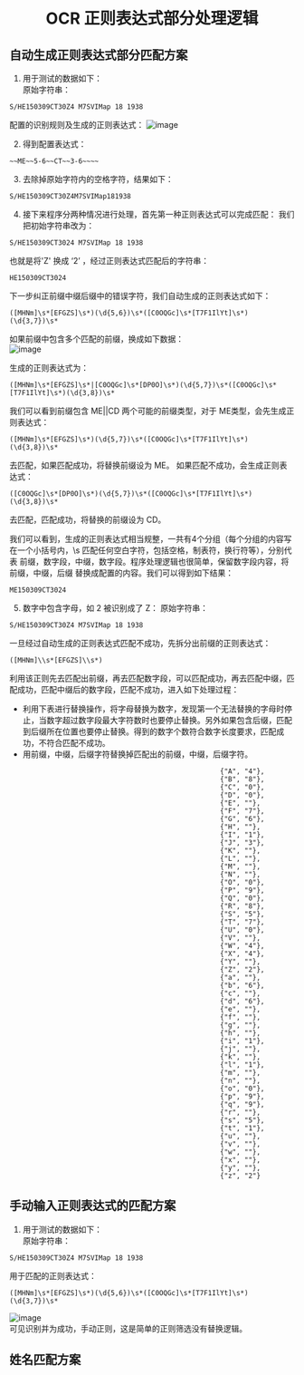 # <center> OCR 正则表达式部分处理逻辑
## 自动生成正则表达式部分匹配方案

1. 用于测试的数据如下：  
原始字符串：
```
S/HE150309CT30Z4 M7SVIMap 18 1938
```

配置的识别规则及生成的正则表达式：
![image](https://wanyonggangdage.github.io/Images/22.PNG)  

2. 得到配置表达式：
```
~~ME~~5-6~~CT~~3-6~~~~
```   
3. 去除掉原始字符内的空格字符，结果如下：
```
S/HE150309CT30Z4M7SVIMap181938
```  
4. 接下来程序分两种情况进行处理，首先第一种正则表达式可以完成匹配：
我们把初始字符串改为：
```
S/HE150309CT3024 M7SVIMap 18 1938
```  
也就是将'Z' 换成 ‘2’ ，经过正则表达式匹配后的字符串：  
```
HE150309CT3024
```  
下一步纠正前缀中缀后缀中的错误字符，我们自动生成的正则表达式如下：
```
([MHNm]\s*[EFGZS]\s*)(\d{5,6})\s*([C0OQGc]\s*[T7F1IlYt]\s*)(\d{3,7})\s*
```  

如果前缀中包含多个匹配的前缀，换成如下数据：  
![image](https://wanyonggangdage.github.io/Images/24.PNG)   

生成的正则表达式为：
```
([MHNm]\s*[EFGZS]\s*|[C0OQGc]\s*[DP0O]\s*)(\d{5,7})\s*([C0OQGc]\s*[T7F1IlYt]\s*)(\d{3,8})\s*
```  

我们可以看到前缀包含 ME||CD 两个可能的前缀类型，对于 ME类型，会先生成正则表达式：
```
([MHNm]\s*[EFGZS]\s*)(\d{5,7})\s*([C0OQGc]\s*[T7F1IlYt]\s*)(\d{3,8})\s*
``` 
去匹配，如果匹配成功，将替换前缀设为 ME。 如果匹配不成功，会生成正则表达式：
```
([C0OQGc]\s*[DP0O]\s*)(\d{5,7})\s*([C0OQGc]\s*[T7F1IlYt]\s*)(\d{3,8})\s*
```  
去匹配，匹配成功，将替换的前缀设为 CD。


我们可以看到，生成的正则表达式相当规整，一共有4个分组（每个分组的内容写在一个小括号内，\s 匹配任何空白字符，包括空格，制表符，换行符等），分别代表 前缀，数字段，中缀，数字段。程序处理逻辑也很简单，保留数字段内容，将前缀，中缀，后缀 替换成配置的内容。我们可以得到如下结果：
```
ME150309CT3024
``` 
5. 数字中包含字母，如 2 被识别成了 Z：
原始字符串：
```
S/HE150309CT30Z4 M7SVIMap 18 1938
```

一旦经过自动生成的正则表达式匹配不成功，先拆分出前缀的正则表达式：
```
([MHNm]\\s*[EFGZS]\\s*)
```  
利用该正则先去匹配出前缀，再去匹配数字段，可以匹配成功，再去匹配中缀，匹配成功，匹配中缀后的数字段，匹配不成功，进入如下处理过程：

- 利用下表进行替换操作，将字母替换为数字，发现第一个无法替换的字母时停止，当数字超过数字段最大字符数时也要停止替换。另外如果包含后缀，匹配到后缀所在位置也要停止替换。得到的数字个数符合数字长度要求，匹配成功，不符合匹配不成功。
- 用前缀，中缀，后缀字符替换掉匹配出的前缀，中缀，后缀字符。

```
                                                    {"A", "4"},
                                                    {"B", "8"},
                                                    {"C", "0"},
                                                    {"D", "0"},
                                                    {"E", ""},
                                                    {"F", "7"},
                                                    {"G", "6"},
                                                    {"H", ""},
                                                    {"I", "1"},
                                                    {"J", "3"},
                                                    {"K", ""},
                                                    {"L", ""},
                                                    {"M", ""},
                                                    {"N", ""},
                                                    {"O", "0"},
                                                    {"P", "9"},
                                                    {"Q", "0"},
                                                    {"R", "8"},
                                                    {"S", "5"},
                                                    {"T", "7"},
                                                    {"U", "0"},
                                                    {"V", ""},
                                                    {"W", "4"},
                                                    {"X", "4"},
                                                    {"Y", ""},
                                                    {"Z", "2"},
                                                    {"a", ""},
                                                    {"b", "6"},
                                                    {"c", ""},
                                                    {"d", "6"},
                                                    {"e", ""},
                                                    {"f", ""},
                                                    {"g", ""},
                                                    {"h", ""},
                                                    {"i", "1"},
                                                    {"j", ""},
                                                    {"k", ""},
                                                    {"l", "1"},
                                                    {"m", ""},
                                                    {"n", ""},
                                                    {"o", "0"},
                                                    {"p", "9"},
                                                    {"q", "9"},
                                                    {"r", ""},
                                                    {"s", "5"},
                                                    {"t", "1"},
                                                    {"u", ""},
                                                    {"v", ""},
                                                    {"w", ""},
                                                    {"x", ""},
                                                    {"y", ""},
                                                    {"z", "2"}
```  


## 手动输入正则表达式的匹配方案
1. 用于测试的数据如下：  
原始字符串：
```
S/HE150309CT30Z4 M7SVIMap 18 1938
```
用于匹配的正则表达式：
```
([MHNm]\s*[EFGZS]\s*)(\d{5,6})\s*([C0OQGc]\s*[T7F1IlYt]\s*)(\d{3,7})\s*
```  
![image](https://wanyonggangdage.github.io/Images/23.PNG)  
可见识别并为成功，手动正则，这是简单的正则筛选没有替换逻辑。

## 姓名匹配方案
